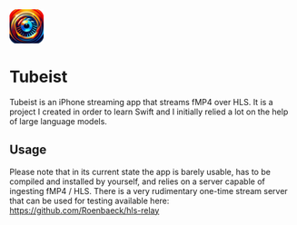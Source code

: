<img src="https://github.com/Roenbaeck/tubeist/blob/fc0e19a948d7ddbfaa99898cddda9e45a8d611f2/Tubeist/Assets.xcassets/AppIcon.appiconset/Tubeist.png" alt="Tubeist logo" width="60" height="60">

# Tubeist
Tubeist is an iPhone streaming app that streams fMP4 over HLS. It is a project I created in order to learn Swift and I initially relied a lot on the help of large language models.

## Usage
Please note that in its current state the app is barely usable, has to be compiled and installed by yourself, and relies on a server capable of ingesting fMP4 / HLS. There is a very rudimentary one-time stream server that can be used for testing available here: https://github.com/Roenbaeck/hls-relay

